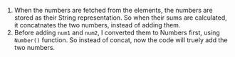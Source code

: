 1. When the numbers are fetched from the elements, the numbers are stored as their String representation. So when their sums are calculated, it concatnates the two numbers, instead of adding them.
2. Before adding `num1` and `num2`, I converted them to Numbers first, using `Number()` function. So instead of concat, now the code will truely add the two numbers.